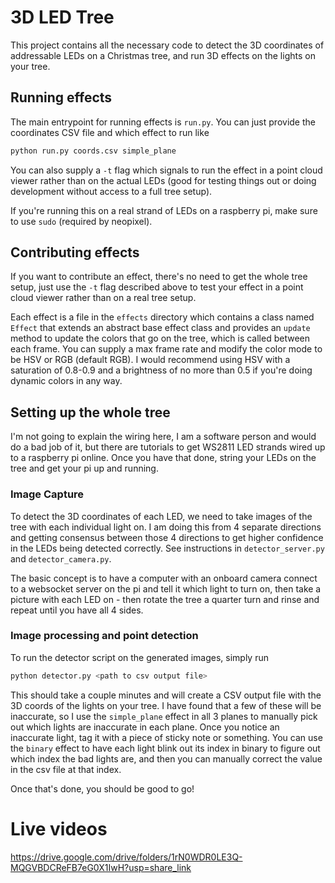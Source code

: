 # 3D LED Tree
This project contains all the necessary code to detect the 3D coordinates of
addressable LEDs on a Christmas tree, and run 3D effects on the lights on your tree.

## Running effects
The main entrypoint for running effects is `run.py`. You can just provide the
coordinates CSV file and which effect to run like

```bash
python run.py coords.csv simple_plane
```

You can also supply a `-t` flag which signals to run the effect in a point cloud
viewer rather than on the actual LEDs (good for testing things out or doing
development without access to a full tree setup).

If you're running this on a real strand of LEDs on a raspberry pi, make sure to use
`sudo` (required by neopixel).

## Contributing effects
If you want to contribute an effect, there's no need to get the whole tree setup,
just use the `-t` flag described above to test your effect in a point cloud viewer
rather than on a real tree setup.

Each effect is a file in the `effects` directory which contains a class named `Effect`
that extends an abstract base effect class and provides an `update` method to update
the colors that go on the tree, which is called between each frame. You can supply a
max frame rate and modify the color mode to be HSV or RGB (default RGB). I would
recommend using HSV with a saturation of 0.8-0.9 and a brightness of no more than 0.5
if you're doing dynamic colors in any way.


## Setting up the whole tree
I'm not going to explain the wiring here, I am a software person and would do a bad
job of it, but there are tutorials to get WS2811 LED strands wired up to a raspberry
pi online. Once you have that done, string your LEDs on the tree and get your pi
up and running.

### Image Capture
To detect the 3D coordinates of each LED, we need to take images of the tree with
each individual light on. I am doing this from 4 separate directions and getting
consensus between those 4 directions to get higher confidence in the LEDs being
detected correctly. See instructions in `detector_server.py` and `detector_camera.py`.

The basic concept is to have a computer with an onboard camera connect to a websocket
server on the pi and tell it which light to turn on, then take a picture with each LED
on - then rotate the tree a quarter turn and rinse and repeat until you have all 4
sides.

### Image processing and point detection
To run the detector script on the generated images, simply run

```bash
python detector.py <path to csv output file>
```

This should take a couple minutes and will create a CSV output file with the 3D coords
of the lights on your tree. I have found that a few of these will be inaccurate, so
I use the `simple_plane` effect in all 3 planes to manually pick out which lights are
inaccurate in each plane. Once you notice an inaccurate light, tag it with a piece
of sticky note or something. You can use the `binary` effect to have each light
blink out its index in binary to figure out which index the bad lights are, and then
you can manually correct the value in the csv file at that index.

Once that's done, you should be good to go!

# Live videos

https://drive.google.com/drive/folders/1rN0WDR0LE3Q-MQGVBDCReFB7eG0X1IwH?usp=share_link


